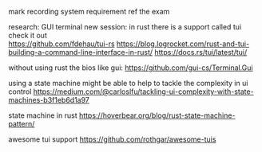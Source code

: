 mark recording system
requirement
ref the exam

research:
GUI terminal new session:
in rust there is a support called tui check it out	
https://github.com/fdehau/tui-rs
https://blog.logrocket.com/rust-and-tui-building-a-command-line-interface-in-rust/
https://docs.rs/tui/latest/tui/

without using rust the bios like gui:
https://github.com/gui-cs/Terminal.Gui

using a state machine might be able to help to tackle the complexity in ui control
https://medium.com/@carloslfu/tackling-ui-complexity-with-state-machines-b3f1eb6d1a97  

state machine in rust
https://hoverbear.org/blog/rust-state-machine-pattern/

awesome tui support
https://github.com/rothgar/awesome-tuis